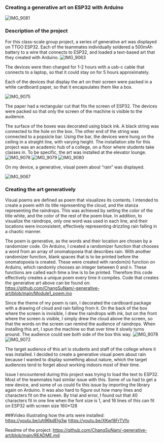 
### Creating a generative art on ESP32 with Arduino


![IMG_9081](https://user-images.githubusercontent.com/25335750/154197719-34f67f5e-55bf-48bf-93c0-c64f794152be.jpg)

### Description of the project
For this class-scale group project, a series of generative art was displayed on TTGO ESP32. Each of the teammates individually soldered a 500mAh battery to a wire that connects to ESP32, and loaded a text-based art that they created with Arduino.
![IMG_9063](https://user-images.githubusercontent.com/25335750/154197313-d575d521-2050-475f-8ea8-886ad1840726.jpg)

The devices were then charged for 1-2 hours with a usb-c cable that connects to a laptop, so that it could stay on for 5 hours approximately.

Each of the devices that display the art on their screen were packed in a white cardboard paper, so that it encapsulates them like a box. 

![IMG_9075](https://user-images.githubusercontent.com/25335750/154197395-db1ecdef-d854-4e8d-9e5c-0ef73eec0404.jpg)


The paper had a rectangular cut that fits the screen of ESP32. The devices were packed so that only the screen of the machine is visible to the audience. 

The surface of the boxes was decorated using black ink. A black string was connected to the hole on the box. The other end of the string was connected to a popsicle bar. Using the bar, the devices were hung on the ceiling in a straight line, with varying height. The installation site for this project was an academic hub of a college, on a floor where students take classes in. To be specific, the art was installed at the elevator lounge. 
![IMG_9078](https://user-images.githubusercontent.com/25335750/154197451-a867bb7d-4c7a-4556-a629-a395c2852488.jpg)
![IMG_9079](https://user-images.githubusercontent.com/25335750/154197464-d412ca40-a99f-472d-ab1c-c505c849ea74.jpg)
![IMG_9080](https://user-images.githubusercontent.com/25335750/154197512-fba3759b-d2a2-431f-8a97-404df6f7ac2b.jpg)



On my device, a generative, visual poem about “rain” was displayed. 

![IMG_9067](https://user-images.githubusercontent.com/25335750/154197355-7854c22c-5e97-4cf3-8736-1f4b6e3d05d5.jpg)

### Creating the art generatively
Visual poems are defined as poem that visualizes its contents. I intended to create a poem with its title representing the cloud, and the stanza representing the raindrops. This was achieved by setting the color of the title white, and the color of the rest of the poem blue. In addition, to visualize the raindrops, only one word was used in each line, and their locations were inconsistent, effectively representing drizzling rain falling in a chaotic manner.

The poem is generative, as the words and their location are chosen by a randomizer code. On Arduino, I created a randomizer function that chooses a word from an array of onomatopoeia that describes rain. With another randomizer function, blank spaces that is to be printed before the onomatopoeia is created. These were created with random(n) function on Arduino, which randomly chooses an integer between 0 and n. These functions are called each time a line is to be printed. Therefore this code effectively creates a unique poem every time it compiles.
Code that creates the generative art above can be found on: https://github.com/ChangSuNam/-generative-art/blob/main/Module1_poem.ino

Since the theme of my poem is rain, I decorated the cardboard package with a drawing of cloud and rain falling from it. On the back of the box where the screen is invisible, I drew the raindrops with ink, but on the front where the screen is visible, I simply drew the cloud above the screen, so that the words on the screen can remind the audience of raindrops. When installing this art, I spun the machine so that over time it slowly turns around. The audience could see both side of the box this way.
![IMG_9078](https://user-images.githubusercontent.com/25335750/154197555-265d5688-eb31-41ae-9f4d-2f2da293ffaf.jpg)
![IMG_9072](https://user-images.githubusercontent.com/25335750/154197703-bf52bd9f-26de-40ee-8bea-6a30b032bc95.jpg)


The target audience of this art is students and staff of the college where it was installed. I decided to create a generative visual poem about rain because I wanted to display something about nature, which the target audiences tend to forget about working indoors most of their time.

Issue I encountered during this project was trying to load the text to ESP32. Most of the teammates had similar issue with this. Some of us had to get a new device, and some of us could fix this issue by importing the library again on Arduino. It was also hard to figure out how many lines and characters fit on the screen. By trial and error, I found out that 40 characters fit in one line when the font size is 1, and 16 lines of this can fit on ESP32 with screen size 160*128


###Video illustrating how the arts were installed:
https://youtu.be/uh96kdElg3w
https://youtu.be/XKwf8FrTVfo


Readme of the project: https://github.com/ChangSuNam/-generative-art/blob/main/README.md




